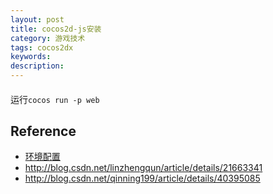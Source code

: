 ```yaml
---
layout: post
title: cocos2d-js安装
category: 游戏技术
tags: cocos2dx
keywords: 
description: 
---
```


#### 

运行`cocos run -p web`

## Reference

* [环境配置](http://blog.csdn.net/yuanxizifengling/article/details/38361267)
* <http://blog.csdn.net/linzhengqun/article/details/21663341>
* <http://blog.csdn.net/qinning199/article/details/40395085>